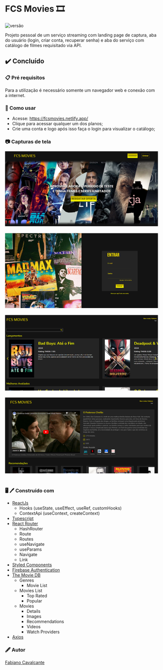 # FCS Movies :film_strip:
![versão](https://img.shields.io/badge/versão-2.1.3-FFFF00)

Projeto pessoal de um serviço streaming com landing page de captura, aba do usuário (login, criar conta, recuperar senha) e aba do serviço com catálogo de filmes requisitado via API.

## :heavy_check_mark: Concluído

### :clipboard: Pré requisitos

Para a utilização é necessário somente um navegador web e conexão com a internet.

### :rocket: Como usar

- Acesse: https://fcsmovies.netlify.app/
- Clique para acessar qualquer um dos planos;
- Crie uma conta e logo após isso faça o login para visualizar o catálogo;

### :camera: Capturas de tela

<img src="./src/img/tela inicial fcs movies.png" alt='Tela inicial' style='margin-bottom: 20px'>

<img src="./src/img//tela login fcs movies.png" alt='Tela de login' style='margin-bottom: 20px'>

<img src="./src/img/tela catalogo fcs movies.png" alt='Tela de catalogo' style='margin-bottom: 20px'>

<img src="./src/img/tela detalhes filme fcs movies.png" alt='Tela de detalhes do filme' style='margin-bottom: 20px'>

### :desktop_computer: :pen: Construído com

- [ReactJs](https://pt-br.reactjs.org/docs/getting-started.html)
    - Hooks (useState, useEffect, useRef, customHooks)
    - ContextApi (useContext, createContext)
- [Typescript](https://www.typescriptlang.org/docs/)
- [React Router](https://reactrouter.com/en/main/getting-started/tutorial)
    - HashRouter
    - Route
    - Routes
    - useNavigate
    - useParams
    - Navigate
    - Link
- [Styled Components](https://styled-components.com/docs)
- [Firebase Authentication](https://firebase.google.com/docs/auth)
- [The Movie DB](https://developers.themoviedb.org/3/getting-started/introduction)
    - Genres
        - Movie List 
    - Movies List
        - Top Rated
        - Popular
    - Movies
        - Details
        - Images
        - Recommendations
        - Videos
        - Watch Providers
- [Axios](https://axios-http.com/ptbr/docs/intro)

### :fountain_pen: Autor

<a href="https://www.linkedin.com/in/fabiano-cavalcante-99811221a/">Fabiano Cavalcante</a>

